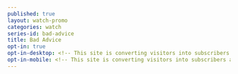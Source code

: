 ```yaml
---
published: true
layout: watch-promo
categories: watch
series-id: bad-advice
title: Bad Advice
opt-in: true
opt-in-desktop: <!-- This site is converting visitors into subscribers and customers with OptinMonster - http://optinmonster.com :: Campaign Title: Bad Advice --><div id="om-lovaesotlxxqzmka-holder"></div><script>var lovaesotlxxqzmka,lovaesotlxxqzmka_poll=function(){var r=0;return function(n,l){clearInterval(r),r=setInterval(n,l)}}();!function(e,t,n){if(e.getElementById(n)){lovaesotlxxqzmka_poll(function(){if(window['om_loaded']){if(!lovaesotlxxqzmka){lovaesotlxxqzmka=new OptinMonsterApp();return lovaesotlxxqzmka.init({"u":"12205.353015","staging":0,"dev":0,"beta":0});}}},25);return;}var d=false,o=e.createElement(t);o.id=n,o.src="//a.optnmnstr.com/app/js/api.min.js",o.onload=o.onreadystatechange=function(){if(!d){if(!this.readyState||this.readyState==="loaded"||this.readyState==="complete"){try{d=om_loaded=true;lovaesotlxxqzmka=new OptinMonsterApp();lovaesotlxxqzmka.init({"u":"12205.353015","staging":0,"dev":0,"beta":0});o.onload=o.onreadystatechange=null;}catch(t){}}}};(document.getElementsByTagName("head")[0]||document.documentElement).appendChild(o)}(document,"script","omapi-script");</script><!-- / OptinMonster -->
opt-in-mobile: <!-- This site is converting visitors into subscribers and customers with OptinMonster - http://optinmonster.com :: Campaign Title: Bad Advice (Mobile) --><div id="om-ildzifo4h7wxiyec-holder"></div><script>var ildzifo4h7wxiyec,ildzifo4h7wxiyec_poll=function(){var r=0;return function(n,l){clearInterval(r),r=setInterval(n,l)}}();!function(e,t,n){if(e.getElementById(n)){ildzifo4h7wxiyec_poll(function(){if(window['om_loaded']){if(!ildzifo4h7wxiyec){ildzifo4h7wxiyec=new OptinMonsterApp();return ildzifo4h7wxiyec.init({"u":"12205.353003","staging":0,"dev":0,"beta":0});}}},25);return;}var d=false,o=e.createElement(t);o.id=n,o.src="//a.optnmnstr.com/app/js/api.min.js",o.onload=o.onreadystatechange=function(){if(!d){if(!this.readyState||this.readyState==="loaded"||this.readyState==="complete"){try{d=om_loaded=true;ildzifo4h7wxiyec=new OptinMonsterApp();ildzifo4h7wxiyec.init({"u":"12205.353003","staging":0,"dev":0,"beta":0});o.onload=o.onreadystatechange=null;}catch(t){}}}};(document.getElementsByTagName("head")[0]||document.documentElement).appendChild(o)}(document,"script","omapi-script");</script><!-- / OptinMonster -->
---
```


